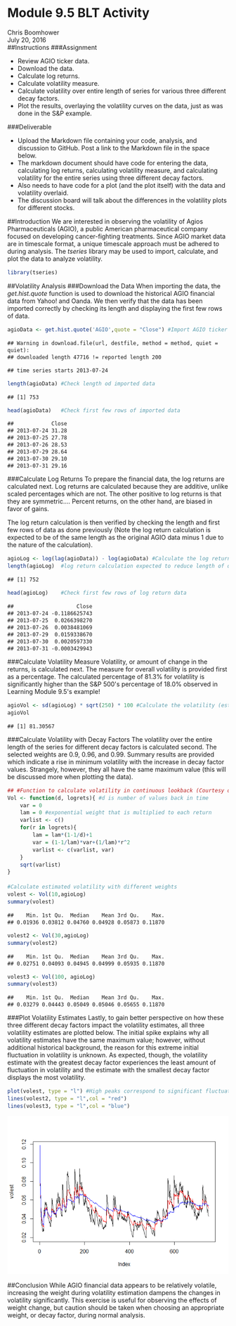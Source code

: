 # Module 9.5 BLT Activity
Chris Boomhower  
July 20, 2016  
##Instructions
###Assignment
* Review AGIO ticker data.
* Download the data.
* Calculate log returns.
* Calculate volatility measure.
* Calculate volatility over entire length of series for various three different decay factors.
* Plot the results, overlaying the volatility curves on the data, just as was done in the S&P example.

###Deliverable
* Upload the Markdown file containing your code, analysis, and discussion to GitHub. Post a link to the Markdown file in the space below.
* The markdown document should have code for entering the data, calculating log returns, calculating volatility measure, and calculating volatility for the entire series using three different decay factors.
* Also needs to have code for a plot (and the plot itself) with the data and volatility overlaid.
* The discussion board will talk about the differences in the volatility plots for different stocks.

##Introduction
We are interested in observing the volatility of Agios Pharmaceuticals (AGIO), a public American pharmaceutical company focused on developing cancer-fighting treatments. Since AGIO market data are in timescale format, a unique timescale approach must be adhered to during analysis. The *tseries* library may be used to import, calculate, and plot the data to analyze volatility.


```r
library(tseries)
```

##Volatility Analysis
###Download the Data
When importing the data, the *get.hist.quote* function is used to download the historical AGIO financial data from Yahoo! and Oanda. We then verify that the data has been imported correctly by checking its length and displaying the first few rows of data.


```r
agioData <- get.hist.quote('AGIO',quote = "Close") #Import AGIO ticker data
```

```
## Warning in download.file(url, destfile, method = method, quiet = quiet):
## downloaded length 47716 != reported length 200
```

```
## time series starts 2013-07-24
```

```r
length(agioData) #Check length od imported data
```

```
## [1] 753
```

```r
head(agioData)   #Check first few rows of imported data
```

```
##            Close
## 2013-07-24 31.28
## 2013-07-25 27.78
## 2013-07-26 28.53
## 2013-07-29 28.64
## 2013-07-30 29.10
## 2013-07-31 29.16
```

###Calculate Log Returns
To prepare the financial data, the log returns are calculated next. Log returns are calculated because they are additive, unlike scaled percentages which are not. The other positive to log returns is that they are symmetric.... Percent returns, on the other hand, are biased in favor of gains.

The log return calculation is then verified by checking the length and first few rows of data as done previously (Note the log return calculation is expected to be of the same length as the original AGIO data minus 1 due to the nature of the calculation).


```r
agioLog <- log(lag(agioData)) - log(agioData) #Calculate the log returns of this data set
length(agioLog)  #log return calculation expected to reduce length of data by 1 due to subtraction
```

```
## [1] 752
```

```r
head(agioLog)    #Check first few rows of log return data
```

```
##                    Close
## 2013-07-24 -0.1186625743
## 2013-07-25  0.0266398270
## 2013-07-26  0.0038481069
## 2013-07-29  0.0159338670
## 2013-07-30  0.0020597330
## 2013-07-31 -0.0003429943
```

###Calculate Volatility Measure
Volatility, or amount of change in the returns, is calculated next. The measure for overall volatility is provided first as a percentage. The calculated percentage of 81.3% for volatility is significantly higher than the S&P 500's percentage of 18.0% observed in Learning Module 9.5's example!


```r
agioVol <- sd(agioLog) * sqrt(250) * 100 #Calculate the volatility (estimate for overall volatility of AGIO); roughly 250 trading days in a year and multiply by 100 for percentage
agioVol
```

```
## [1] 81.30567
```

###Calculate Volatility with Decay Factors
The volatility over the entire length of the series for different decay factors is calculated second. The selected weights are 0.9, 0.96, and 0.99. Summary results are provided which indicate a rise in minimum volatility with the increase in decay factor values. Strangely, however, they all have the same maximum value (this will be discussed more when plotting the data).


```r
## #Function to calculate volatility in continuous lookback (Courtesy of Dr. McGee)
Vol <- function(d, logrets){ #d is number of values back in time
    var = 0
    lam = 0 #exponential weight that is multiplied to each return
    varlist <- c()
    for(r in logrets){
        lam = lam*(1-1/d)+1
        var = (1-1/lam)*var+(1/lam)*r^2
        varlist <- c(varlist, var)
    }
    sqrt(varlist)
}

#Calculate estimated volatility with different weights
volest <- Vol(10,agioLog)
summary(volest)
```

```
##    Min. 1st Qu.  Median    Mean 3rd Qu.    Max. 
## 0.01936 0.03812 0.04760 0.04928 0.05873 0.11870
```

```r
volest2 <- Vol(30,agioLog)
summary(volest2)
```

```
##    Min. 1st Qu.  Median    Mean 3rd Qu.    Max. 
## 0.02751 0.04093 0.04945 0.04999 0.05935 0.11870
```

```r
volest3 <- Vol(100, agioLog)
summary(volest3)
```

```
##    Min. 1st Qu.  Median    Mean 3rd Qu.    Max. 
## 0.03279 0.04443 0.05049 0.05046 0.05655 0.11870
```

###Plot Volatility Estimates
Lastly, to gain better perspective on how these three different decay factors impact the volatility estimates, all three volatility estimates are plotted below. The initial spike explains why all volatility estimates have the same maximum value; however, without additional historical background, the reason for this extreme initial fluctuation in volatility is unknown. As expected, though, the volatility estimate with the greatest decay factor experiences the least amount of fluctuation in volatility and the estimate with the smallest decay factor displays the most volatility.


```r
plot(volest, type = "l") #High peaks correspond to significant fluctuations in AGIO at that time
lines(volest2, type = "l",col = "red")
lines(volest3, type = "l",col = "blue")
```

![](Cboomhower_Mod9p5Activity_files/figure-html/unnamed-chunk-6-1.png)<!-- -->

##Conclusion
While AGIO financial data appears to be relatively volatile, increasing the weight during volatility estimation dampens the changes in volatility significantly. This exercise is useful for observing the effects of weight change, but caution should be taken when choosing an appropriate weight, or decay factor, during normal analysis.
